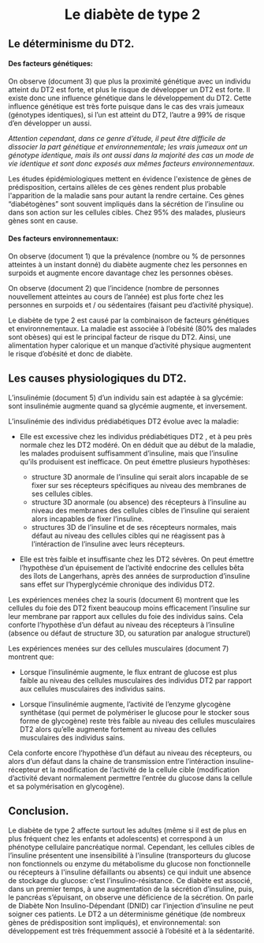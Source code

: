 <!DOCTYPE html>
<html>
<head><meta charset="utf-8"/></head>
<body>
<h1 align=center>Le diabète de type 2</h1>

<h2>Le déterminisme du DT2.</h2>

<h4>Des facteurs génétiques:</h4>

<p>On observe (document 3) que plus la proximité génétique avec un individu atteint du DT2 est forte, et plus le risque de développer un DT2 est forte. Il existe donc une influence génétique dans le développement du DT2. Cette influence génétique est très forte puisque dans le cas des vrais jumeaux (génotypes identiques), si l’un est atteint du DT2, l’autre a 99% de risque d’en développer un aussi.</p>

<p><em>Attention cependant, dans ce genre d’étude, il peut être difficile de dissocier la part génétique et environnementale; les vrais jumeaux ont un génotype identique, mais ils ont aussi dans la majorité des cas un mode de vie identique et sont donc exposés aux mêmes facteurs environnementaux.</em></p>

<p>Les études épidémiologiques mettent en évidence l&#39;existence de gènes de prédisposition, certains allèles de ces gènes rendent plus probable l&#39;apparition de la maladie sans pour autant la rendre certaine. Ces gènes &ldquo;diabétogènes&rdquo; sont souvent impliqués dans la sécrétion de l’insuline ou dans son action sur les cellules cibles. Chez 95% des malades, plusieurs gènes sont en cause.</p>

<h4>Des facteurs environnementaux:</h4>

<p>On observe (document 1) que la prévalence (nombre ou % de personnes atteintes à un instant donné) du diabète augmente chez les personnes en surpoids et augmente encore davantage chez les personnes obèses.</p>

<p>On observe (document 2) que l’incidence (nombre de personnes nouvellement atteintes au cours de l’année) est plus forte chez les personnes en surpoids et / ou sédentaires (faisant peu d’activité physique).</p>

<p>Le diabète de type 2 est causé par la combinaison de facteurs génétiques et environnementaux. La maladie est associée à l’obésité (80% des malades sont obèses) qui est le principal facteur de risque du DT2. Ainsi, une alimentation hyper calorique et un manque d’activité physique augmentent le risque d’obésité et donc de diabète.</p>

<h2>Les causes physiologiques du DT2.</h2>

<p>L’insulinémie (document 5) d’un individu sain est adaptée à sa glycémie: sont insulinémie augmente quand sa glycémie augmente, et inversement.</p>

<p>L’insulinémie des individus prédiabétiques DT2 évolue avec la maladie:</p>

<ul>
<li><p>Elle est excessive chez les individus prédiabétiques DT2 , et à peu près normale chez les DT2 modéré. On en déduit que au début de la maladie, les malades produisent suffisamment d’insuline, mais que l’insuline qu’ils produisent est inefficace. On peut émettre plusieurs hypothèses:</p>

<ul>
<li>structure 3D anormale de l’insuline qui serait alors incapable de se fixer sur ses récepteurs spécifiques au niveau des membranes de ses cellules cibles.</li>
<li>structure 3D anormale (ou absence) des récepteurs à l’insuline au niveau des membranes des cellules cibles de l’insuline qui seraient alors incapables de fixer l’insuline.</li>
<li>structures 3D de l’insuline et de ses récepteurs normales, mais défaut au niveau des cellules cibles qui ne réagissent pas à l’intéraction de l’insuline avec leurs récepteurs.</li>
</ul></li>
<li><p>Elle est très faible et insuffisante chez les DT2 sévères. On peut émettre l’hypothèse d’un épuisement de l’activité endocrine des cellules bêta des îlots de Langerhans, après des années de surproduction d’insuline sans effet sur l’hyperglycémie chronique des individus DT2.</p></li>
</ul>

<p>Les expériences menées chez la souris (document 6) montrent que les cellules du foie des DT2 fixent beaucoup moins efficacement l’insuline sur leur membrane par rapport aux cellules du foie des individus sains. Cela conforte l’hypothèse d’un défaut au niveau des récepteurs à l’insuline (absence ou défaut de structure 3D, ou saturation par analogue structurel)</p>

<p>Les expériences menées sur des cellules musculaires (document 7) montrent que:</p>

<ul>
<li><p>Lorsque l’insulinémie augmente, le flux entrant de glucose est plus faible au niveau des cellules musculaires des individus DT2 par rapport aux cellules musculaires des individus sains. </p></li>
<li><p>Lorsque l’insulinémie augmente, l’activité de l’enzyme glycogène synthétase (qui permet de polymériser le glucose pour le stocker sous forme de glycogène) reste très faible au niveau des cellules musculaires DT2 alors qu’elle augmente fortement au niveau des cellules musculaires des individus sains. </p></li>
</ul>

<p>Cela conforte encore l’hypothèse d’un défaut au niveau des récepteurs, ou alors d’un défaut dans la chaine de transmission entre l’intéraction insuline-récepteur et la modification de l’activité de la cellule cible (modification d’activité devant normalement permettre l’entrée du glucose dans la cellule et sa polymérisation en glycogène).</p>

<h2>Conclusion.</h2>

<p>Le diabète de type 2 affecte surtout les adultes (même si il est de plus en plus fréquent chez les enfants et adolescents) et correspond à un phénotype cellulaire pancréatique normal. Cependant, les cellules cibles de l’insuline présentent une insensibilité à l&#39;insuline (transporteurs du glucose non fonctionnels ou enzyme du métabolisme du glucose non fonctionnelle ou récepteurs à l&#39;insuline défaillants ou absents) ce qui induit une absence de stockage du glucose: c’est l’insulino-résistance. Ce diabète est associé, dans un premier temps, à une augmentation de la sécrétion d’insuline, puis, le pancréas s’épuisant, on observe une déficience de la sécrétion. On parle de Diabète  Non Insulino-Dépendant (DNID) car l’injection d’insuline ne peut soigner ces patients. Le DT2 a un déterminisme génétique (de nombreux gènes de prédisposition sont impliqués), et environnemental: son développement est très fréquemment associé à l’obésité et à la sédentarité.</p>

</body>
</html>